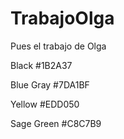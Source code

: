 # TrabajoOlga
Pues el trabajo de Olga


Black
#1B2A37

Blue Gray
#7DA1BF

Yellow
#EDD050

Sage Green
#C8C7B9

